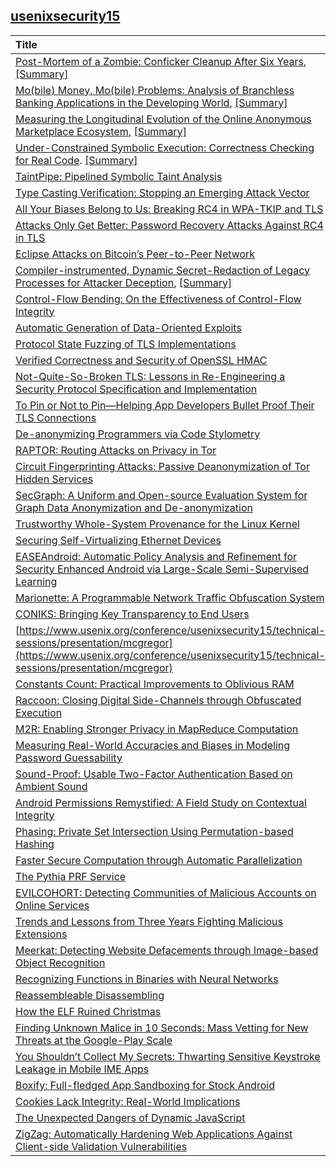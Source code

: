 ## [usenixsecurity15](https://www.usenix.org/conference/usenixsecurity15/technical-sessions)


|Title| Abstract| Full| Related|
|:----|:----|:----|:---|
|[Post-Mortem of a Zombie: Conficker Cleanup After Six Years](https://www.usenix.org/conference/usenixsecurity15/technical-sessions/presentation/asghari), [[Summary]](./file/zombie_clean_up.md)|09/11/2015| |*|
[Mo(bile) Money, Mo(bile) Problems: Analysis of Branchless Banking Applications in the Developing World](), [[Summary]](./file/mobile_money_app.md)|09/12/2015| | *|
|[Measuring the Longitudinal Evolution of the Online Anonymous Marketplace Ecosystem](https://www.usenix.org/conference/usenixsecurity15/technical-sessions/presentation/soska), [[Summary]](./file/anonymous_market.md)|09/14/2015| |*|
|[Under-Constrained Symbolic Execution: Correctness Checking for Real Code](https://www.usenix.org/conference/usenixsecurity15/technical-sessions/presentation/ramos). [[Summary]](file/code_checking.md)|09/14/2015| |*|
|[TaintPipe: Pipelined Symbolic Taint Analysis](https://www.usenix.org/conference/usenixsecurity15/technical-sessions/presentation/ming)|09/15/2015| |*|
|[Type Casting Verification: Stopping an Emerging Attack Vector](https://www.usenix.org/conference/usenixsecurity15/technical-sessions/presentation/lee)|09/15/2015| |*|
|[All Your Biases Belong to Us: Breaking RC4 in WPA-TKIP and TLS](https://www.usenix.org/conference/usenixsecurity15/technical-sessions/presentation/vanhoef)|09/15/2015| |*|
|[Attacks Only Get Better: Password Recovery Attacks Against RC4 in TLS](https://www.usenix.org/conference/usenixsecurity15/technical-sessions/presentation/garman)|09/15/2015| |*|
|[Eclipse Attacks on Bitcoin’s Peer-to-Peer Network](https://www.usenix.org/conference/usenixsecurity15/technical-sessions/presentation/heilman)|09/15/2015| |*|
|[Compiler-instrumented, Dynamic Secret-Redaction of Legacy Processes for Attacker Deception](https://www.usenix.org/conference/usenixsecurity15/technical-sessions/presentation/araujo), [[Summary]](./file/attacker_deception.md)|09/15/2015||*|
|[Control-Flow Bending: On the Effectiveness of Control-Flow Integrity](https://www.usenix.org/conference/usenixsecurity15/technical-sessions/presentation/carlini)|09/15/2015||*|
|[Automatic Generation of Data-Oriented Exploits](https://www.usenix.org/conference/usenixsecurity15/technical-sessions/presentation/hu)|09/15/2015| |*|
|[Protocol State Fuzzing of TLS Implementations](https://www.usenix.org/conference/usenixsecurity15/technical-sessions/presentation/de-ruiter)|09/15/2015| |*|
|[Verified Correctness and Security of OpenSSL HMAC](https://www.usenix.org/conference/usenixsecurity15/technical-sessions/presentation/beringer)|09/15/2015| |*|
|[Not-Quite-So-Broken TLS: Lessons in Re-Engineering a Security Protocol Specification and Implementation](https://www.usenix.org/conference/usenixsecurity15/technical-sessions/presentation/kaloper-mersinjak)|09/15/2015| |*|
|[To Pin or Not to Pin—Helping App Developers Bullet Proof Their TLS Connections](https://www.usenix.org/conference/usenixsecurity15/technical-sessions/presentation/oltrogge)|09/15/2015| |*|
|[De-anonymizing Programmers via Code Stylometry](https://www.usenix.org/conference/usenixsecurity15/technical-sessions/presentation/caliskan-islam)|09/15/2015| |**|
|[RAPTOR: Routing Attacks on Privacy in Tor](https://www.usenix.org/conference/usenixsecurity15/technical-sessions/presentation/sun)|09/15/2015| |*|
|[Circuit Fingerprinting Attacks: Passive Deanonymization of Tor Hidden Services](https://www.usenix.org/conference/usenixsecurity15/technical-sessions/presentation/kwon)|09/15/2015| |*|
|[SecGraph: A Uniform and Open-source Evaluation System for Graph Data Anonymization and De-anonymization](https://www.usenix.org/conference/usenixsecurity15/technical-sessions/presentation/ji)|09/15/2015| |*|
|[Trustworthy Whole-System Provenance for the Linux Kernel](https://www.usenix.org/conference/usenixsecurity15/technical-sessions/presentation/bates)|09/15/2015| |*|
|[Securing Self-Virtualizing Ethernet Devices](https://www.usenix.org/conference/usenixsecurity15/technical-sessions/presentation/smolyar)|09/15/2015| |*|
|[EASEAndroid: Automatic Policy Analysis and Refinement for Security Enhanced Android via Large-Scale Semi-Supervised Learning](https://www.usenix.org/conference/usenixsecurity15/technical-sessions/presentation/wang-ruowen)|09/15/2015| |**|
|[Marionette: A Programmable Network Traffic Obfuscation System](https://www.usenix.org/conference/usenixsecurity15/technical-sessions/presentation/dyer)|09/15/2015| |**|
|[CONIKS: Bringing Key Transparency to End Users](https://www.usenix.org/conference/usenixsecurity15/technical-sessions/presentation/melara)|09/15/2015| |**|
|[https://www.usenix.org/conference/usenixsecurity15/technical-sessions/presentation/mcgregor](https://www.usenix.org/conference/usenixsecurity15/technical-sessions/presentation/mcgregor)|09/15/2015| |**|
|[Constants Count: Practical Improvements to Oblivious RAM](https://www.usenix.org/conference/usenixsecurity15/technical-sessions/presentation/ren-ling)|09/15/2015| |*|
|[Raccoon: Closing Digital Side-Channels through Obfuscated Execution](https://www.usenix.org/conference/usenixsecurity15/technical-sessions/presentation/rane)|09/15/2015| |***|
|[M2R: Enabling Stronger Privacy in MapReduce Computation](https://www.usenix.org/conference/usenixsecurity15/technical-sessions/presentation/dinh)|09/16/2015| |*|
|[Measuring Real-World Accuracies and Biases in Modeling Password Guessability](https://www.usenix.org/conference/usenixsecurity15/technical-sessions/presentation/ur)|09/16/2015| |***|
|[Sound-Proof: Usable Two-Factor Authentication Based on Ambient Sound](https://www.usenix.org/conference/usenixsecurity15/technical-sessions/presentation/karapanos)|09/16/2015| |***|
|[Android Permissions Remystified: A Field Study on Contextual Integrity](https://www.usenix.org/conference/usenixsecurity15/technical-sessions/presentation/wijesekera)| 09/16/2015| |*|
|[Phasing: Private Set Intersection Using Permutation-based Hashing](https://www.usenix.org/conference/usenixsecurity15/technical-sessions/presentation/pinkas)| 09/16/2015| |*|
|[Faster Secure Computation through Automatic Parallelization](https://www.usenix.org/conference/usenixsecurity15/technical-sessions/presentation/buescher)|09/16/2015| |*|
|[The Pythia PRF Service](https://www.usenix.org/conference/usenixsecurity15/technical-sessions/presentation/everspaugh)|09/16/2015| |*|
|[EVILCOHORT: Detecting Communities of Malicious Accounts on Online Services](https://www.usenix.org/conference/usenixsecurity15/technical-sessions/presentation/stringhini)|09/16/2015| |**|
|[Trends and Lessons from Three Years Fighting Malicious Extensions](https://www.usenix.org/conference/usenixsecurity15/technical-sessions/presentation/jagpal)|09/16/2015| |**|
|[Meerkat: Detecting Website Defacements through Image-based Object Recognition](https://www.usenix.org/conference/usenixsecurity15/technical-sessions/presentation/borgolte)|09/16/2015| |****|
|[Recognizing Functions in Binaries with Neural Networks](https://www.usenix.org/conference/usenixsecurity15/technical-sessions/presentation/shin)|09/16/2015| |***|
|[Reassembleable Disassembling](https://www.usenix.org/conference/usenixsecurity15/technical-sessions/presentation/wang-shuai)|09/16/2015| |*|
|[How the ELF Ruined Christmas](https://www.usenix.org/conference/usenixsecurity15/technical-sessions/presentation/di-frederico)| 09/16/2015| |*****|
|[Finding Unknown Malice in 10 Seconds: Mass Vetting for New Threats at the Google-Play Scale](https://www.usenix.org/conference/usenixsecurity15/technical-sessions/presentation/chen-kai)|09/16/2015| |*|
|[You Shouldn’t Collect My Secrets: Thwarting Sensitive Keystroke Leakage in Mobile IME Apps](https://www.usenix.org/conference/usenixsecurity15/technical-sessions/presentation/chen-jin)|09/16/2015| |*|
|[Boxify: Full-fledged App Sandboxing for Stock Android](https://www.usenix.org/conference/usenixsecurity15/technical-sessions/presentation/backes)|09/16/2015| |*|
|[Cookies Lack Integrity: Real-World Implications](https://www.usenix.org/conference/usenixsecurity15/technical-sessions/presentation/zheng)|09/16/2015| |*|
|[The Unexpected Dangers of Dynamic JavaScript](https://www.usenix.org/conference/usenixsecurity15/technical-sessions/presentation/lekies)|09/16/2015| |**|
|[ZigZag: Automatically Hardening Web Applications Against Client-side Validation Vulnerabilities](https://www.usenix.org/conference/usenixsecurity15/technical-sessions/presentation/weissbacher)|09/16/2015| |*|
